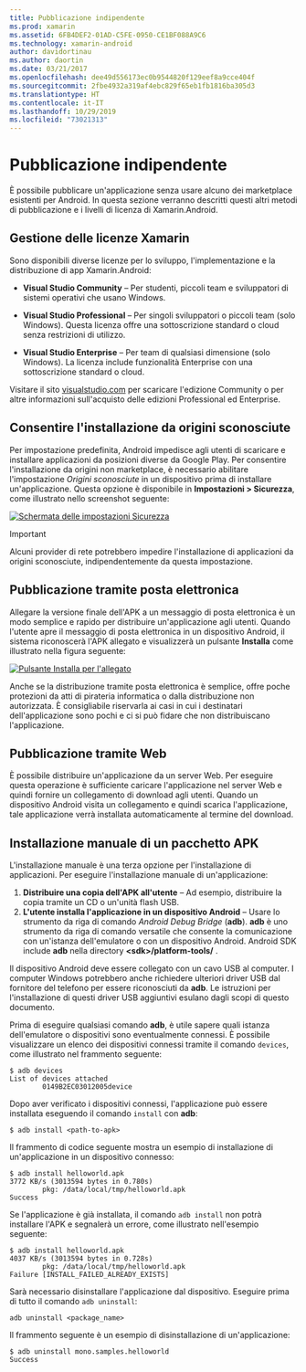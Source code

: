 ```yaml
---
title: Pubblicazione indipendente
ms.prod: xamarin
ms.assetid: 6FB4DEF2-01AD-C5FE-0950-CE1BF088A9C6
ms.technology: xamarin-android
author: davidortinau
ms.author: daortin
ms.date: 03/21/2017
ms.openlocfilehash: dee49d556173ec0b9544820f129eef8a9cce404f
ms.sourcegitcommit: 2fbe4932a319af4ebc829f65eb1fb1816ba305d3
ms.translationtype: HT
ms.contentlocale: it-IT
ms.lasthandoff: 10/29/2019
ms.locfileid: "73021313"
---
```

# <a name="publishing-independently"></a>Pubblicazione indipendente

È possibile pubblicare un'applicazione senza usare alcuno dei marketplace esistenti per Android. In questa sezione verranno descritti questi altri metodi di pubblicazione e i livelli di licenza di Xamarin.Android.

## <a name="xamarin-licensing"></a>Gestione delle licenze Xamarin

Sono disponibili diverse licenze per lo sviluppo, l'implementazione e la distribuzione di app Xamarin.Android:

- **Visual Studio Community** &ndash; Per studenti, piccoli team e sviluppatori di sistemi operativi che usano Windows.

- **Visual Studio Professional** &ndash; Per singoli sviluppatori o piccoli team (solo Windows). Questa licenza offre una sottoscrizione standard o cloud senza restrizioni di utilizzo.

- **Visual Studio Enterprise** &ndash; Per team di qualsiasi dimensione (solo Windows). La licenza include funzionalità Enterprise con una sottoscrizione standard o cloud.

Visitare il sito [visualstudio.com](https://visualstudio.microsoft.com/xamarin/) per scaricare l'edizione Community o per altre informazioni sull'acquisto delle edizioni Professional ed Enterprise.

## <a name="allow-installation-from-unknown-sources"></a>Consentire l'installazione da origini sconosciute

Per impostazione predefinita, Android impedisce agli utenti di scaricare e installare applicazioni da posizioni diverse da Google Play. Per consentire l'installazione da origini non marketplace, è necessario abilitare l'impostazione *Origini sconosciute* in un dispositivo prima di installare un'applicazione. Questa opzione è disponibile in **Impostazioni > Sicurezza**, come illustrato nello screenshot seguente:

[![Schermata delle impostazioni Sicurezza](publishing-independently-images/settings.png)](publishing-independently-images/settings.png#lightbox)

> [!IMPORTANT]
> Alcuni provider di rete potrebbero impedire l'installazione di applicazioni da origini sconosciute, indipendentemente da questa impostazione.

## <a name="publishing-by-e-mail"></a>Pubblicazione tramite posta elettronica

Allegare la versione finale dell'APK a un messaggio di posta elettronica è un modo semplice e rapido per distribuire un'applicazione agli utenti. Quando l'utente apre il messaggio di posta elettronica in un dispositivo Android, il sistema riconoscerà l'APK allegato e visualizzerà un pulsante **Installa** come illustrato nella figura seguente:

[![Pulsante Installa per l'allegato](publishing-independently-images/publishing-via-email.png)](publishing-independently-images/publishing-via-email.png#lightbox)

Anche se la distribuzione tramite posta elettronica è semplice, offre poche protezioni da atti di pirateria informatica o dalla distribuzione non autorizzata. È consigliabile riservarla ai casi in cui i destinatari dell'applicazione sono pochi e ci si può fidare che non distribuiscano l'applicazione.

## <a name="publishing-by-web"></a>Pubblicazione tramite Web

È possibile distribuire un'applicazione da un server Web. Per eseguire questa operazione è sufficiente caricare l'applicazione nel server Web e quindi fornire un collegamento di download agli utenti. Quando un dispositivo Android visita un collegamento e quindi scarica l'applicazione, tale applicazione verrà installata automaticamente al termine del download.

## <a name="manually-installing-an-apk"></a>Installazione manuale di un pacchetto APK

L'installazione manuale è una terza opzione per l'installazione di applicazioni. Per eseguire l'installazione manuale di un'applicazione:

1. **Distribuire una copia dell'APK all'utente** &ndash; Ad esempio, distribuire la copia tramite un CD o un'unità flash USB.
1. **L'utente installa l'applicazione in un dispositivo Android** &ndash; Usare lo strumento da riga di comando *Android Debug Bridge* (**adb**). **adb** è uno strumento da riga di comando versatile che consente la comunicazione con un'istanza dell'emulatore o con un dispositivo Android. Android SDK include **adb** nella directory **\<sdk>/platform-tools/** .

Il dispositivo Android deve essere collegato con un cavo USB al computer.
I computer Windows potrebbero anche richiedere ulteriori driver USB dal fornitore del telefono per essere riconosciuti da **adb**. Le istruzioni per l'installazione di questi driver USB aggiuntivi esulano dagli scopi di questo documento.

Prima di eseguire qualsiasi comando **adb**, è utile sapere quali istanza dell'emulatore o dispositivi sono eventualmente connessi. È possibile visualizzare un elenco dei dispositivi connessi tramite il comando `devices`, come illustrato nel frammento seguente:

```shell
$ adb devices
List of devices attached
        0149B2EC03012005device
```

Dopo aver verificato i dispositivi connessi, l'applicazione può essere installata eseguendo il comando `install` con **adb**:

```shell
$ adb install <path-to-apk>
```

Il frammento di codice seguente mostra un esempio di installazione di un'applicazione in un dispositivo connesso:

```shell
$ adb install helloworld.apk
3772 KB/s (3013594 bytes in 0.780s)
        pkg: /data/local/tmp/helloworld.apk
Success
```

Se l'applicazione è già installata, il comando `adb install` non potrà installare l'APK e segnalerà un errore, come illustrato nell'esempio seguente:

```shell
$ adb install helloworld.apk
4037 KB/s (3013594 bytes in 0.728s)
        pkg: /data/local/tmp/helloworld.apk
Failure [INSTALL_FAILED_ALREADY_EXISTS]
```

Sarà necessario disinstallare l'applicazione dal dispositivo. Eseguire prima di tutto il comando `adb uninstall`:

```shell
adb uninstall <package_name>
```

Il frammento seguente è un esempio di disinstallazione di un'applicazione:

```shell
$ adb uninstall mono.samples.helloworld
Success
```
